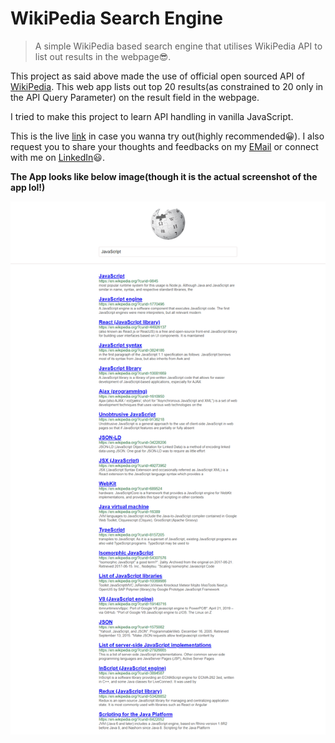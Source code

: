 # WikiPedia Search Engine
> A simple WikiPedia based search engine that utilises WikiPedia API to list out results in the webpage😎.

This project as said above made the use of official open sourced API of [WikiPedia](https://www.mediawiki.org/wiki/API:Search). This web app lists out top 20 results(as constrained to 20 only in the API Query Parameter) on the result field in the webpage.

I tried to make this project to learn API handling in vanilla JavaScript.

This is the live [link](https://wikiquick.netlify.app/) in case you wanna try out(highly recommended😀).
I also request you to share your thoughts and feedbacks on my [EMail](mailto:raushankumar279878@gmail.com) or connect with me on [LinkedIn](https://linkedin.com/in/raushan-k/)😃.


**The App looks like below image(though it is the actual screenshot of the app lol!)**

![WikiPedia Search Engine](./screenshot.png)
